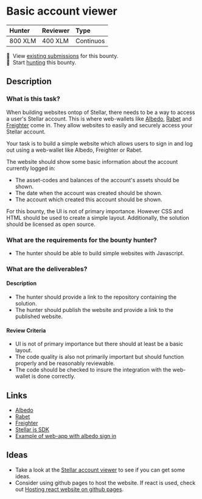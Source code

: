 # Basic account viewer

| Hunter | Reviewer | Type
| :- | :- | :-
| 800 XLM | 400 XLM | Continuos

📜&nbsp; View [existing submissions](https://github.com/tyvdh/stellar-quest-bounties/issues?q=is%3Aissue+label%3Abasic-account-viewer) for this bounty. \
🔵&nbsp; Start [hunting](https://github.com/tyvdh/stellar-quest-bounties/issues/new?assignees=&labels=&template=begin-the-hunt.yml&link=https://github.com/tyvdh/stellar-quest-bounties/blob/main/bounties/level-1/basic-account-viewer.md) this bounty.

## Description

### What is this task?

When building websites ontop of Stellar, there needs to be a way to access a user's Stellar account. This is where web-wallets like [Albedo](https://albedo.link/), [Rabet](https://rabet.io/) and [Freighter](https://www.freighter.app/) come in. They allow websites to easily and securely access your Stellar account.

Your task is to build a simple website which allows users to sign in and log out using a web-wallet like Albedo, Freighter or Rabet.

The website should show some basic information about the account currently logged in:
 * The asset-codes and balances of the account's assets should be shown.
 * The date when the account was created should be shown.
 * The account which created this account should be shown.

For this bounty, the UI is not of primary importance. However CSS and HTML should be used to create a simple layout. Additionally, the solution should be licensed as open source.
 
### What are the requirements for the bounty hunter?
* The hunter should be able to build simple websites with Javascript.

### What are the deliverables?
#### Description
  - The hunter should provide a link to the repository containing the solution.
  - The hunter should publish the website and provide a link to the published website.

#### Review Criteria
  - UI is not of primary importance but there should at least be a basic layout.
  - The code quality is also not primarily important but should function properly and be reasonably reviewable.
  - The code should be checked to insure the integration with the web-wallet is done correctly.

## Links
- [Albedo](https://albedo.link/)
- [Rabet](https://rabet.io/)
- [Freighter](https://www.freighter.app/)
- [Stellar js SDK](https://github.com/stellar/js-stellar-sdk)
- [Example of web-app with albedo sign in](https://app.lumenswap.io/swap)

## Ideas
 - Take a look at the [Stellar account viewer](https://github.com/stellar/account-viewer-v2) to see if you can get some ideas.
 - Consider using github pages to host the website. If react is used, check out [Hosting react website on github pages](https://github.com/gitname/react-gh-pages).
